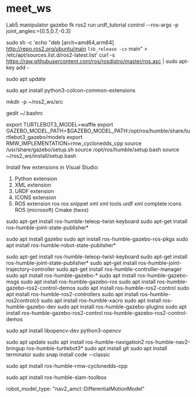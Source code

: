 # meet_ws

Lab5 manipulator gazebo fk
ros2 run urdf_tutorial control --ros-args -p joint_angles:=[0.5,0.7,-0.3]


sudo sh -c 'echo "deb [arch=amd64,arm64] http://repo.ros2.org/ubuntu/main `lsb_release -cs` main" > /etc/apt/sources.list.d/ros2-latest.list'
curl -s https://raw.githubusercontent.com/ros/rosdistro/master/ros.asc | sudo apt-key add -

sudo apt update


sudo apt install python3-colcon-common-extensions

mkdir -p ~/ros2_ws/src

gedit ~/.bashrc

export TURTLEBOT3_MODEL=waffle
export GAZEBO_MODEL_PATH=$GAZEBO_MODEL_PATH:/opt/ros/humble/share/turtlebot3_gazebo/models
export RMW_IMPLEMENTATION=rmw_cyclonedds_cpp
source /usr/share/gazebo/setup.sh
source /opt/ros/humble/setup.bash
source ~/ros2_ws/install/setup.bash

Install few extensions in Visual Studio:
1.	Python extension
2.	XML extension
3.	URDF extension
4.	ICONS extension
5.	ROS extension 
ros
ros snippet
xml
xml tools
urdf
xml complete
icons
ROS (microsoft)
Cmake (twxs)



sudo apt-get install ros-humble-teleop-twist-keyboard
sudo apt-get install ros-humble-joint-state-publisher*

sudo apt install gazebo
sudo apt install ros-humble-gazebo-ros-pkgs
sudo apt install ros-humble-robot-state-publisher*

sudo apt-get install ros-humble-teleop-twist-keyboard
sudo apt-get install ros-humble-joint-state-publisher*
sudo apt-get install ros-humble-joint-trajectory-controller
sudo apt-get install ros-humble-controller-manager
sudo apt install ros-humble-gazebo-*
sudo apt install ros-humble-gazebo-msgs
sudo apt install ros-humble-gazebo-ros
sudo apt install ros-humble-gazebo-ros2-control-demos
sudo apt install ros-humble-ros2-control
sudo apt install ros-humble-ros2-controllers
sudo apt install ros-humble-ros2controlcli
sudo apt install ros-humble-xacro
sudo apt install ros-humble-gazebo-dev
sudo apt install ros-humble-gazebo-plugins
sudo apt install ros-humble-gazebo-ros2-control ros-humble-gazebo-ros2-control-demos

sudo apt install libopencv-dev python3-opencv

sudo apt update
sudo apt install ros-humble-navigation2 ros-humble-nav2-bringup ros-humble-turtlebot3*
sudo apt install git
sudo apt install terminator
sudo snap install code --classic

sudo apt install ros-humble-rmw-cyclonedds-cpp

sudo apt install ros-humble-slam-toolbox

robot_model_type: "nav2_amcl::DifferentialMotionModel"


